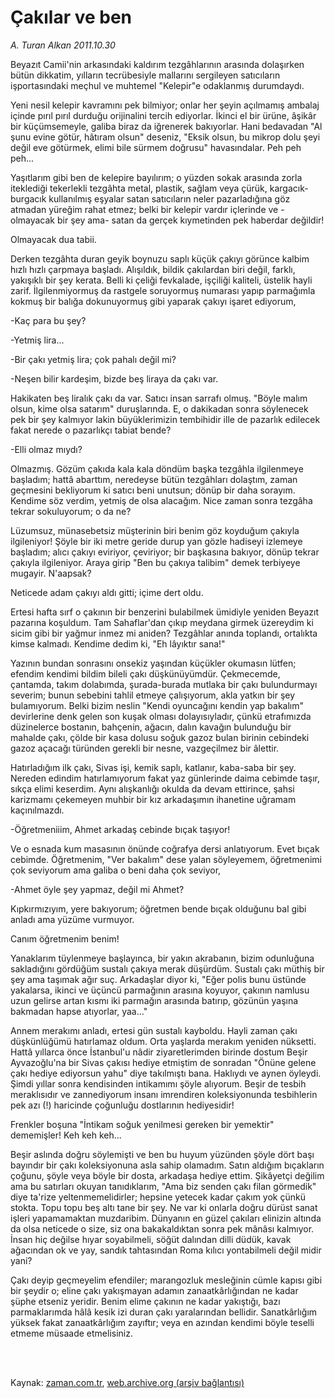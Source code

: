 # Çakılar ve ben

*A. Turan Alkan 2011.10.30*

<td class="columnist-detail">
<p>Beyazıt Camii'nin arkasındaki kaldırım tezgâhlarının arasında dolaşırken bütün dikkatim, yılların tecrübesiyle mallarını sergileyen satıcıların işportasındaki meçhul ve muhtemel "Kelepir"e odaklanmış durumdaydı.</p>
<p>
<div id="haberMetinDiv">
<p>Yeni nesil kelepir kavramını pek bilmiyor; onlar her şeyin açılmamış ambalaj içinde pırıl pırıl durduğu orijinalini tercih ediyorlar. İkinci el bir ürüne, âşikâr bir küçümsemeyle, galiba biraz da iğrenerek bakıyorlar. Hani bedavadan "Al şunu evine götür, hâtıram olsun" deseniz, "Eksik olsun, bu mikrop dolu şeyi değil eve götürmek, elimi bile sürmem doğrusu" havasındalar. Peh peh peh...
<p>Yaşıtlarım gibi ben de kelepire bayılırım; o yüzden sokak arasında zorla iteklediği tekerlekli tezgâhta metal, plastik, sağlam veya çürük, kargacık-burgacık kullanılmış eşyalar satan satıcıların neler pazarladığına göz atmadan yüreğim rahat etmez; belki bir kelepir vardır içlerinde ve -olmayacak bir şey ama- satan da gerçek kıymetinden pek haberdar değildir!
<p>Olmayacak dua tabii.
<p>Derken tezgâhta duran geyik boynuzu saplı küçük çakıyı görünce kalbim hızlı hızlı çarpmaya başladı. Alışıldık, bildik çakılardan biri değil, farklı, yakışıklı bir şey kerata. Belli ki çeliği fevkalade, işçiliği kaliteli, üstelik hayli zarif. İlgilenmiyormuş da rastgele soruyormuş numarası yapıp parmağımla kokmuş bir balığa dokunuyormuş gibi yaparak çakıyı işaret ediyorum,
<p>-Kaç para bu şey?
<p>-Yetmiş lira...
<p>-Bir çakı yetmiş lira; çok pahalı değil mi?
<p>-Neşen bilir kardeşim, bizde beş liraya da çakı var.
<p>Hakikaten beş liralık çakı da var. Satıcı insan sarrafı olmuş. "Böyle malım olsun, kime olsa satarım" duruşlarında. E, o dakikadan sonra söylenecek pek bir şey kalmıyor lakin büyüklerimizin tembihidir ille de pazarlık edilecek fakat nerede o pazarlıkçı tabiat bende?
<p>-Elli olmaz mıydı?
<p>Olmazmış. Gözüm çakıda kala kala döndüm başka tezgâhla ilgilenmeye başladım; hattâ abarttım, neredeyse bütün tezgâhları dolaştım, zaman geçmesini bekliyorum ki satıcı beni unutsun; dönüp bir daha sorayım. Kendime söz verdim, yetmiş de olsa alacağım. Nice zaman sonra tezgâha tekrar sokuluyorum; o da ne?
<p>Lüzumsuz, münasebetsiz müşterinin biri benim göz koyduğum çakıyla ilgileniyor! Şöyle bir iki metre geride durup yan gözle hadiseyi izlemeye başladım; alıcı çakıyı eviriyor, çeviriyor; bir başkasına bakıyor, dönüp tekrar çakıyla ilgileniyor. Araya girip "Ben bu çakıya talibim" demek terbiyeye mugayir. N'aapsak?
<p>Neticede adam çakıyı aldı gitti; içime dert oldu.
<p>Ertesi hafta sırf o çakının bir benzerini bulabilmek ümidiyle yeniden Beyazıt pazarına koşuldum. Tam Sahaflar'dan çıkıp meydana girmek üzereydim ki sicim gibi bir yağmur inmez mi aniden? Tezgâhlar anında toplandı, ortalıkta kimse kalmadı. Kendime dedim ki, "Eh lâyıktır sana!"
<p>Yazının bundan sonrasını onsekiz yaşından küçükler okumasın lütfen; efendim kendimi bildim bileli çakı düşkünüyümdür. Çekmecemde, çantamda, takım dolabımda, şurada-burada mutlaka bir çakı bulundurmayı severim; bunun sebebini tahlil etmeye çalışıyorum, akla yatkın bir şey bulamıyorum. Belki bizim neslin "Kendi oyuncağını kendin yap bakalım" devirlerine denk gelen son kuşak olması dolayısıyladır, çünkü etrafımızda düzinelerce bostanın, bahçenin, ağacın, dalın kavağın bulunduğu bir mahalde çakı, çölde bir kasa dolusu soğuk gazoz bulan birinin cebindeki gazoz açacağı türünden gerekli bir nesne, vazgeçilmez bir âlettir.
<p>Hatırladığım ilk çakı, Sivas işi, kemik saplı, katlanır, kaba-saba bir şey. Nereden edindim hatırlamıyorum fakat yaz günlerinde daima cebimde taşır, sıkça elimi keserdim. Aynı alışkanlığı okulda da devam ettirince, şahsi karizmamı çekemeyen muhbir bir kız arkadaşımın ihanetine uğramam kaçınılmazdı.
<p>-Öğretmeniiim, Ahmet arkadaş cebinde bıçak taşıyor!
<p>Ve o esnada kum masasının önünde coğrafya dersi anlatıyorum. Evet bıçak cebimde. Öğretmenim, "Ver bakalım" dese yalan söyleyemem, öğretmenimi çok seviyorum ama galiba o beni daha çok seviyor,
<p>-Ahmet öyle şey yapmaz, değil mi Ahmet?
<p>Kıpkırmızıyım, yere bakıyorum; öğretmen bende bıçak olduğunu bal gibi anladı ama yüzüme vurmuyor.
<p>Canım öğretmenim benim!
<p>Yanaklarım tüylenmeye başlayınca, bir yakın akrabanın, bizim odunluğuna sakladığını gördüğüm sustalı çakıya merak düşürdüm. Sustalı çakı müthiş bir şey ama taşımak ağır suç. Arkadaşlar diyor ki, "Eğer polis bunu üstünde yakalarsa, ikinci ve üçüncü parmağının arasına koyuyor, çakının namlusu uzun gelirse artan kısmı iki parmağın arasında batırıp, gözünün yaşına bakmadan hapse atıyorlar, yaa..."
<p>Annem merakımı anladı, ertesi gün sustalı kayboldu. Hayli zaman çakı düşkünlüğümü hatırlamaz oldum. Orta yaşlarda merakım yeniden nüksetti. Hattâ yıllarca önce İstanbul'u nâdir ziyaretlerimden birinde dostum Beşir Ayvazoğlu'na bir Sivas çakısı hediye etmiştim de sonradan "Önüne gelene çakı hediye ediyorsun yahu" diye takılmıştı bana. Haklıydı ve aynen öyleydi. Şimdi yıllar sonra kendisinden intikamımı şöyle alıyorum. Beşir de tesbih meraklısıdır ve zannediyorum insanı imrendiren koleksiyonunda tesbihlerin pek azı (!) haricinde çoğunluğu dostlarının hediyesidir!
<p>Frenkler boşuna "İntikam soğuk yenilmesi gereken bir yemektir" dememişler! Keh keh keh...
<p>Beşir aslında doğru söylemişti ve ben bu huyum yüzünden şöyle dört başı bayındır bir çakı koleksiyonuna asla sahip olamadım. Satın aldığım bıçakların çoğunu, şöyle veya böyle bir dosta, arkadaşa hediye ettim. Şikâyetçi değilim ama bu satırları okuyan tanıdıklarım, "Ama biz senden çakı filan görmedik" diye ta'rize yeltenmemelidirler; hepsine yetecek kadar çakım yok çünkü stokta. Topu topu beş altı tane bir şey. Ne var ki onlarla doğru dürüst sanat işleri yapamamaktan muzdaribim. Dünyanın en güzel çakıları elinizin altında da olsa neticede o size, siz ona bakakaldıktan sonra pek mânâsı kalmıyor. İnsan hiç değilse hıyar soyabilmeli, söğüt dalından dilli düdük, kavak ağacından ok ve yay, sandık tahtasından Roma kılıcı yontabilmeli değil midir yani?
<p>Çakı deyip geçmeyelim efendiler; marangozluk mesleğinin cümle kapısı gibi bir şeydir o; eline çakı yakışmayan adamın zanaatkârlığından ne kadar şüphe etseniz yeridir. Benim elime çakının ne kadar yakıştığı, bazı parmaklarımda hâlâ kesik izi duran çakı yaralarından bellidir. Sanatkârlığım yüksek fakat zanaatkârlığım zayıftır; veya en azından kendimi böyle teselli etmeme müsaade etmelisiniz. </p></p></p></p></p></p></p></p></p></p></p></p></p></p></p></p></p></p></p></p></p></p></p></p></p></p></div>
</p>


<p><br>
		 </br></p></td>

Kaynak: [zaman.com.tr](http://zaman.com.tr/yazar.do?yazino=1196545), [web.archive.org (arşiv bağlantısı)](http://web.archive.org/web/20120101203643/http://zaman.com.tr:80/yazar.do?yazino=1196545)
